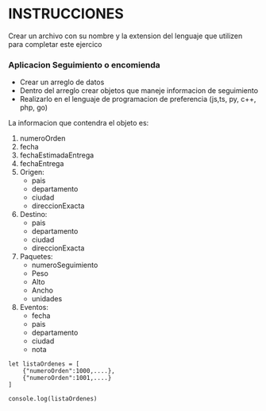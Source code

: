 # INSTRUCCIONES

Crear un archivo con su nombre y la extension del lenguaje que utilizen para completar este ejercico

### Aplicacion Seguimiento o encomienda

- Crear un arreglo de datos
- Dentro del arreglo crear objetos que maneje informacion de seguimiento
- Realizarlo en el lenguaje de programacion de preferencia (js,ts, py, c++, php, go)

La informacion que contendra el objeto es:
1. numeroOrden
2. fecha
3. fechaEstimadaEntrega
4. fechaEntrega
5. Origen: 
    - pais 
    - departamento  
    - ciudad 
    - direccionExacta
6. Destino: 
    - pais
    - departamento
    - ciudad
    - direccionExacta
7. Paquetes: 
    - numeroSeguimiento
    - Peso
    - Alto
    - Ancho
    - unidades
8. Eventos: 
    - fecha
    - pais
    - departamento
    - ciudad
    - nota
~~~
let listaOrdenes = [
    {"numeroOrden":1000,....},
    {"numeroOrden":1001,....}
]

console.log(listaOrdenes)
~~~